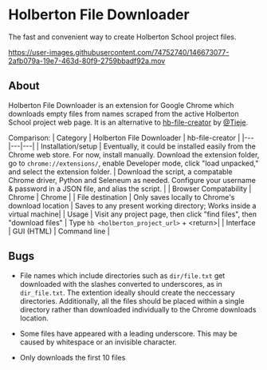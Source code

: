 # Holberton File Downloader
The fast and convenient way to create Holberton School project files.

https://user-images.githubusercontent.com/74752740/146673077-2afb079a-19e7-463d-80f9-2759bbadf92a.mov

## About
Holberton File Downloader is an extension for Google Chrome which downloads empty files from names scraped from the active Holberton School project web page. It is an alternative to [hb-file-creator](https://github.com/tieje/hb-file-creator) by [@Tieje](https://github.com/tieje).

Comparison:
| Category | Holberton File Downloader | hb-file-creator |
|---|---|---|
| Installation/setup | Eventually, it could be installed easily from the Chrome web store. For now, install manually. Download the extension folder, go to `chrome://extensions/`, enable Developer mode, click "load unpacked," and select the extension folder. | Download the script, a compatable Chrome driver, Python and Seleneum as needed. Configure your username & password in a JSON file, and alias the script. |
| Browser Compatability | Chrome | Chrome |
| File destination | Only saves locally to Chrome's download location | Saves to any present working directory; Works inside a virtual machine|
| Usage | Visit any project page, then click "find files", then "download files" | Type `hb <holberton_project_url>` + <return\>|
| Interface | GUI (HTML) | Command line |

## Bugs
- File names which include directories such as `dir/file.txt` get downloaded with the slashes converted to underscores, as in `dir_file.txt`. The extention ideally should create the neccessary directories. Additionally, all the files should be placed within a single directory rather than downloaded individually to the Chrome downloads location.

- Some files have appeared with a leading underscore. This may be caused by whitespace or an invisible character.

- Only downloads the first 10 files
